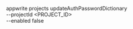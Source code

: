 appwrite projects updateAuthPasswordDictionary \
        --projectId <PROJECT_ID> \
        --enabled false
